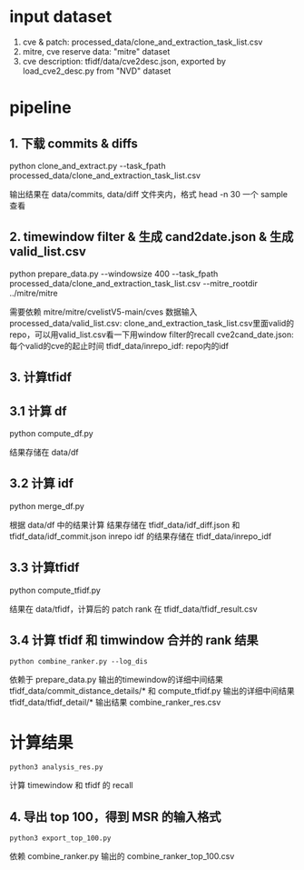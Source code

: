 # input dataset
1. cve & patch: processed_data/clone_and_extraction_task_list.csv
2. mitre, cve reserve data: "mitre" dataset
3. cve description: tfidf/data/cve2desc.json, exported by load_cve2_desc.py from "NVD" dataset


# pipeline
## 1. 下载 commits & diffs
python clone_and_extract.py --task_fpath processed_data/clone_and_extraction_task_list.csv

输出结果在 data/commits, data/diff 文件夹内，格式 head -n 30 一个 sample 查看

## 2. timewindow filter & 生成 cand2date.json & 生成 valid_list.csv
python prepare_data.py --windowsize 400 --task_fpath processed_data/clone_and_extraction_task_list.csv --mitre_rootdir ../mitre/mitre

需要依赖 mitre/mitre/cvelistV5-main/cves 数据输入
processed_data/valid_list.csv: clone_and_extraction_task_list.csv里面valid的repo，可以用valid_list.csv看一下用window filter的recall
cve2cand_date.json: 每个valid的cve的起止时间
tfidf_data/inrepo_idf: repo内的idf


## 3. 计算tfidf
## 3.1 计算 df
python compute_df.py 

结果存储在 data/df

## 3.2 计算 idf
python merge_df.py

根据 data/df 中的结果计算
结果存储在 tfidf_data/idf_diff.json 和 tfidf_data/idf_commit.json
inrepo idf 的结果存储在 tfidf_data/inrepo_idf

## 3.3 计算tfidf
python compute_tfidf.py 

结果在 data/tfidf，计算后的 patch rank 在 tfidf_data/tfidf_result.csv

## 3.4 计算 tfidf 和 timwindow 合并的 rank 结果
```
python combine_ranker.py --log_dis
```


依赖于 prepare_data.py 输出的timewindow的详细中间结果 tfidf_data/commit_distance_details/*
    和 compute_tfidf.py 输出的详细中间结果 tfidf_data/tfidf_detail/*
输出结果 combine_ranker_res.csv

# 计算结果
```
python3 analysis_res.py
```

计算 timewindow 和 tfidf 的 recall


## 4. 导出 top 100，得到 MSR 的输入格式
```
python3 export_top_100.py
```

依赖 combine_ranker.py 输出的 combine_ranker_top_100.csv